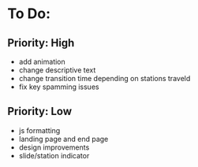 # To Do:
## Priority: High
- add animation
- change descriptive text
- change transition time depending on stations traveld
- fix key spamming issues

## Priority: Low
- js formatting
- landing page and end page
- design improvements
- slide/station indicator 